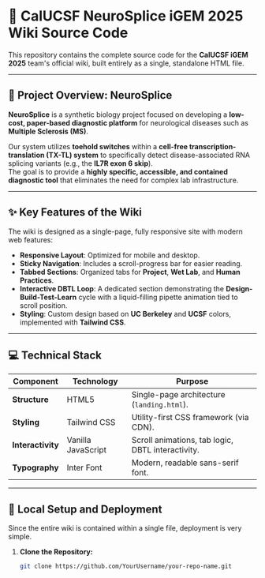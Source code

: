 # 🧬 CalUCSF NeuroSplice iGEM 2025 Wiki Source Code

This repository contains the complete source code for the **CalUCSF iGEM 2025** team's official wiki, built entirely as a single, standalone HTML file.

---

## 🔬 Project Overview: NeuroSplice

**NeuroSplice** is a synthetic biology project focused on developing a **low-cost, paper-based diagnostic platform** for neurological diseases such as **Multiple Sclerosis (MS)**.

Our system utilizes **toehold switches** within a **cell-free transcription-translation (TX-TL) system** to specifically detect disease-associated RNA splicing variants (e.g., the **IL7R exon 6 skip**).  
The goal is to provide a **highly specific, accessible, and contained diagnostic tool** that eliminates the need for complex lab infrastructure.

---

## ✨ Key Features of the Wiki

The wiki is designed as a single-page, fully responsive site with modern web features:

- **Responsive Layout**: Optimized for mobile and desktop.
- **Sticky Navigation**: Includes a scroll-progress bar for easier reading.
- **Tabbed Sections**: Organized tabs for **Project**, **Wet Lab**, and **Human Practices**.
- **Interactive DBTL Loop**: A dedicated section demonstrating the **Design-Build-Test-Learn** cycle with a liquid-filling pipette animation tied to scroll position.
- **Styling**: Custom design based on **UC Berkeley** and **UCSF** colors, implemented with **Tailwind CSS**.

---

## 💻 Technical Stack

| Component     | Technology        | Purpose |
|---------------|------------------|---------|
| **Structure** | HTML5            | Single-page architecture (`landing.html`). |
| **Styling**   | Tailwind CSS     | Utility-first CSS framework (via CDN). |
| **Interactivity** | Vanilla JavaScript | Scroll animations, tab logic, DBTL interactivity. |
| **Typography** | Inter Font      | Modern, readable sans-serif font. |

---

## 🚀 Local Setup and Deployment

Since the entire wiki is contained within a single file, deployment is very simple.

1. **Clone the Repository:**
   ```bash
   git clone https://github.com/YourUsername/your-repo-name.git
